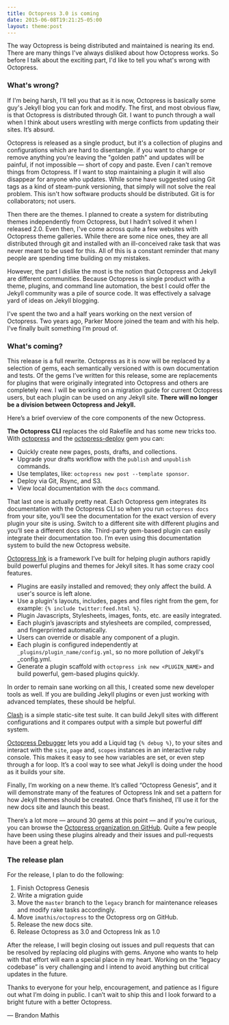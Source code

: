 ```yaml
---
title: Octopress 3.0 is coming
date: 2015-06-08T19:21:25-05:00
layout: theme:post
---
```


The way Octopress is being distributed and maintained is nearing its end. There are many things I've always disliked about how Octopress works. So before I talk about the exciting part, I'd like to tell you what's wrong with Octopress.

### What's wrong?

If I'm being harsh, I'll tell you that as it is now, Octopress is basically some guy's Jekyll blog you can fork and modify. The first, and most obvious flaw, is that Octopress is distributed through Git. I want to punch through a wall when I think about users wrestling with merge conflicts from updating their sites. It’s absurd.

Octopress is released as a single product, but it's a collection of plugins and configurations which are hard to disentangle. if you want to change or remove anything you're leaving the "golden path" and updates will be painful, if not impossible — short of copy and paste. Even *I* can't remove things from Octopress. If I want to stop maintaining a plugin it will also disappear for anyone who updates. While some have suggested using Git tags as a kind of steam-punk versioning, that simply will not solve the real problem. This isn't how software products should be distributed. Git is for collaborators; not users.

Then there are the themes. I planned to create a system for distributing themes independently from Octopress, but I hadn’t solved it when I released 2.0. Even then, I've come across quite a few websites with Octopress theme galleries. While there are some nice ones, they are all distributed through git and installed with an ill-conceived rake task that was never meant to be used for this. All of this is a constant reminder that many people are spending time building on my mistakes.

<p><span class="pullquote-right" data-pullquote="The part I dislike the most is the notion that Octopress and Jekyll are different communities."></span>However, the part I dislike the most is the notion that Octopress and Jekyll are different communities. Because Octopress is single product with a theme, plugins, and command line automation, the best I could offer the Jekyll community was a pile of source code. It was effectively a salvage yard of ideas on Jekyll blogging.</p>

I've spent the two and a half years working on the next version of Octopress. Two years ago, Parker Moore joined the team and with his help. I’ve finally built something I’m proud of.

### What's coming?

This release is a full rewrite. Octopress as it is now will be replaced by a selection of gems, each semantically versioned with is own documentation and tests. Of the gems I’ve written for this release, some are replacements for plugins that were originally integrated into Octopress and others are completely new. I will be working on a migration guide for current Octopress users, but each plugin can be used on any Jekyll site. **There will no longer be a division between Octopress and Jekyll.**

Here’s a brief overview of the core components of the new Octopress.

**The Octopress CLI** replaces the old Rakefile and has some new tricks too. With [octopress](https://github.com/octopress/octopress) and the [octopress-deploy](https://github.com/octopress/deploy) gem you can:

- Quickly create new pages, posts, drafts, and collections.
- Upgrade your drafts workflow with the `publish` and `unpublish` commands.
- Use templates, like: `octopress new post --template sponsor`.
- Deploy via Git, Rsync, and S3.
- View local documentation with the `docs` command.

That last one is actually pretty neat. Each Octopress gem integrates its documentation with the Octopress CLI so when you run `octopress docs` from your site, you’ll see the documentation for the exact version of every plugin your site is using. Switch to a different site with different plugins and you’ll see a different docs site. Third-party gem-based plugin can easily integrate their documentation too. I’m even using this documentation system to build the new Octopress website.

[Octopress Ink](https://github.com/octopress/ink) is a framework I’ve built for helping plugin authors rapidly build powerful plugins and themes for Jekyll sites. It has some crazy cool features.

- Plugins are easily installed and removed; they only affect the build. A user's source is left alone.
- Use a plugin's layouts, includes, pages and files right from the gem, for example: <code>&#123;% include twitter:feed.html %&#125;</code>.
- Plugin Javascripts, Stylesheets, images, fonts, etc. are easily integrated.
- Each plugin’s javascripts and stylesheets are compiled, compressed, and fingerprinted automatically.
- Users can override or disable any component of a plugin.
- Each plugin is configured independently at `_plugins/plugin_name/config.yml`, so no more pollution of Jekyll's _config.yml.
- Generate a plugin scaffold with `octopress ink new <PLUGIN_NAME>` and build powerful, gem-based plugins quickly.

In order to remain sane working on all this, I created some new developer tools as well. If you are building Jekyll plugins or even just working with advanced templates, these should be helpful.

[Clash](https://github.com/imathis/clash) is a simple static-site test suite. It can build Jekyll sites with different configurations and it compares output with a simple but powerful diff system.

[Octopress Debugger](https://github.com/octopress/debugger) lets you add a Liquid tag <code>&#123;% debug %&#125;</code>, to your sites and interact with the `site`, `page` and, `scopes` instances in an interactive ruby console. This makes it easy to see how variables are set, or even step through a for loop. It’s a cool way to see what Jekyll is doing under the hood as it builds your site.

Finally, I’m working on a new theme. It’s called “Octopress Genesis”, and it will demonstrate many of the features of Octopress Ink and set a pattern for how Jekyll themes should be created. Once that’s finished, I’ll use it for the new docs site and launch this beast.

There’s a lot more — around 30 gems at this point — and if you’re curious, you can browse the [Octopress organization on GitHub](https://github.com/octopress). Quite a few people have been using these plugins already and their issues and pull-requests have been a great help.

### The release plan

For the release, I plan to do the following:

1. Finish Octopress Genesis
2. Write a migration guide
3. Move the `master` branch to the `legacy` branch for maintenance releases and modify rake tasks accordingly.
4. Move `imathis/octopress` to the Octopress org on GitHub.
5. Release the new docs site.
6. Release Octopress as 3.0 and Octopress Ink as 1.0

After the release, I will begin closing out issues and pull requests that can be resolved by replacing old plugins with gems. Anyone who wants to help with that effort will earn a special place in my heart. Working on the “legacy codebase” is very challenging and I intend to avoid anything but critical updates in the future.

Thanks to everyone for your help, encouragement, and patience as I figure out what I’m doing in public. I can’t wait to ship this and I look forward to a bright future with a better Octopress.

— Brandon Mathis
